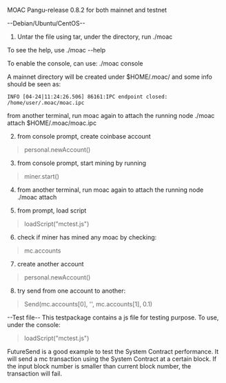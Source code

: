 MOAC Pangu-release 0.8.2 
for both mainnet and testnet

--Debian/Ubuntu/CentOS--
1. Untar the file using tar, under the directory, run
./moac

To see the help, use
./moac --help

To enable the console, can use:
./moac console

A mainnet directory will be created under $HOME/.moac/
and some info should be seen as:

    INFO [04-24|11:24:26.506] 86161:IPC endpoint closed: /home/user/.moac/moac.ipc 

from another terminal, run moac again to attach the running node
./moac attach $HOME/.moac/moac.ipc


2. from console prompt, create coinbase account
>personal.newAccount()

3. from console prompt, start mining by running
>miner.start()

4. from another terminal, run moac again to attach the running node
./moac attach

5. from prompt, load script
>loadScript("mctest.js")

6. check if miner has mined any moac by checking:
>mc.accounts

7. create another account
>personal.newAccount()


8. try send from one account to another:
>Send(mc.accounts[0], '', mc.accounts[1], 0.1)



--Test file--
This testpackage contains a js file for testing purpose.
To use, under the console:
>loadScript("mctest.js")

FutureSend is a good example to test the System Contract
performance. It will send a mc transaction using the 
System Contract at a certain block. If the input block
number is smaller than current block number, the transaction
will fail.



